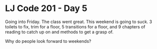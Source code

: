# LJ Code 201 - Day 5

Going into Friday. The class went great. This weekend is going to suck. 3 toilets to fix, trim for a floor, 5 transitions for a floor, and 9 chapters of reading to catch up on and methods to get a grasp of.

Why do people look forward to weekends?
